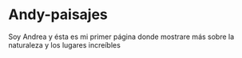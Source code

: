 # Andy-paisajes
Soy Andrea y ésta es mi primer página donde mostrare más sobre la naturaleza y los lugares increíbles

